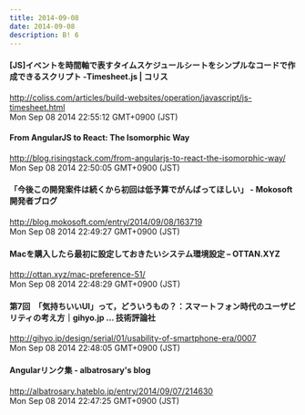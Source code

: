 ```yaml
---
title: 2014-09-08
date: 2014-09-08
description: B! 6
---
```


####   [JS]イベントを時間軸で表すタイムスケジュールシートをシンプルなコードで作成できるスクリプト -Timesheet.js | コリス
http://coliss.com/articles/build-websites/operation/javascript/js-timesheet.html<br>
Mon Sep 08 2014 22:55:12 GMT+0900 (JST)<br>


#### From AngularJS to React: The Isomorphic Way
http://blog.risingstack.com/from-angularjs-to-react-the-isomorphic-way/<br>
Mon Sep 08 2014 22:50:05 GMT+0900 (JST)<br>


#### 「今後この開発案件は続くから初回は低予算でがんばってほしい」 - Mokosoft開発者ブログ
http://blog.mokosoft.com/entry/2014/09/08/163719<br>
Mon Sep 08 2014 22:49:27 GMT+0900 (JST)<br>


#### Macを購入したら最初に設定しておきたいシステム環境設定 – OTTAN.XYZ
http://ottan.xyz/mac-preference-51/<br>
Mon Sep 08 2014 22:48:29 GMT+0900 (JST)<br>


#### 第7回　「気持ちいいUI」って，どういうもの？：スマートフォン時代のユーザビリティの考え方｜gihyo.jp … 技術評論社
http://gihyo.jp/design/serial/01/usability-of-smartphone-era/0007<br>
Mon Sep 08 2014 22:48:05 GMT+0900 (JST)<br>


#### Angularリンク集 - albatrosary's blog
http://albatrosary.hateblo.jp/entry/2014/09/07/214630<br>
Mon Sep 08 2014 22:47:25 GMT+0900 (JST)<br>


